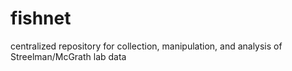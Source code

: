 # fishnet
centralized repository for collection, manipulation, and analysis of Streelman/McGrath lab data


